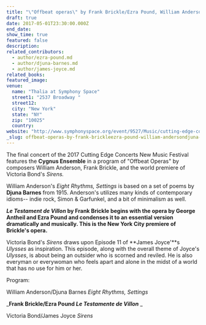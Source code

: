 ```yaml
---
title: "\"Offbeat operas\" by Frank Brickle/Ezra Pound, William Anderson/Djuna Barnes and Victoria Bond/James Joyce at Cutting Edge Concerts New Music Festival 2017, Symphony Space"
draft: true
date: 2017-05-01T23:30:00.000Z
end_date:
show_time: true
featured: false
description:
related_contributors:
  - author/ezra-pound.md
  - author/djuna-barnes.md
  - author/james-joyce.md
related_books:
featured_image: 
venue:
  name: "Thalia at Symphony Space"
  street1: "2537 Broadway "
  street12:
  city: "New York"
  state: "NY"
  zip: "10025"
  country:
website: "http://www.symphonyspace.org/event/9527/Music/cutting-edge-concerts-new-music-festival-2017"
_slug: offbeat-operas-by-frank-brickleezra-pound-william-andersondjuna-barnes-and-victoria-bondjames-joyce-at-cutting-edge-concerts-new-music-festival-2017-symphony-space
---
```


The final concert of the 2017 Cutting Edge Concerts New Music Festival features the **Cygnus Ensemble** in a program of "Offbeat Operas" by composers William Anderson, Frank Brickle, and the world premiere of Victoria Bond's _Sirens._

William Anderson's _Eight Rhythms, Settings_ is based on a set of poems by **Djuna Barnes** from 1915\. Anderson's utilizes many kinds of contemporary idioms-- indie rock, Simon & Garfunkel, and a bit of minimalism as well.

**_Le Testament de Villon_ by Frank Brickle begins with the opera by George Antheil and Ezra Pound and condenses it to an essential version dramatically and musically. This is the New York City premiere of Brickle's opera.**

Victoria Bond's _Sirens_ draws upon Episode 11 of **James Joyce'**s _Ulysses_ as inspiration. This episode, along with the overall theme of Joyce's _Ulysses_, is about being an outsider who is scorned and reviled. He is also everyman or everywoman who feels apart and alone in the midst of a world that has no use for him or her.

Program:

William Anderson/Djuna Barnes _Eight Rhythms, Settings_

_**Frank Brickle/Ezra Pound _Le Testamente de Villon_**
_

Victoria Bond/James Joyce _Sirens_

